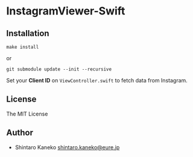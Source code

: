 # InstagramViewer-Swift


## Installation

```
make install
```

or

```
git submodule update --init --recursive
```

Set your **Client ID** on `ViewController.swift` to fetch data from Instagram.


## License

The MIT License

## Author

- Shintaro Kaneko <shintaro.kaneko@eure.jp>

